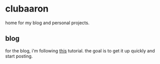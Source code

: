 # clubaaron
home for my blog and personal projects.

## blog
for the blog, i'm following [this](https://realpython.com/python-django-blog/) tutorial. the goal is to get it up quickly and start posting. 

